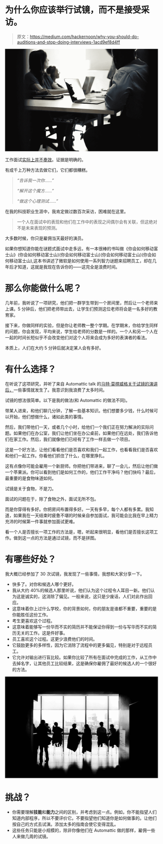 # 为什么你应该举行试镜，而不是接受采访。

> 原文：<https://medium.com/hackernoon/why-you-should-do-auditions-and-stop-doing-interviews-1acd9ef8d4ff>

![](img/a6b303f8f63d42f026576634766ca6fc.png)

工作面试[实际上并不奏效](https://www.nytimes.com/2017/04/08/opinion/sunday/the-utter-uselessness-of-job-interviews.html)。证据是明确的。

有成千上万种方法去做它们，它们都很糟糕。

> *“告诉我一次你……”*
> 
> *“解开这个魔方……”*
> 
> *“做这个心理测试……”*

在我的科技职业生涯中，我肯定做过数百次采访，困难就在这里。

> 一个人在面试中的表现和他们在工作中的表现之间偶尔会有关联，但这绝对不是未来表现的预测。

大多数时候，你只是雇佣当天最好的演员。

如果你想知道你能在谜题式面试中走多远，有一本很棒的书叫做《你会如何移动富士山》(你会如何移动富士山)(你会如何移动富士山)(你会如何移动富士山)(你会如何移动富士山),这本书讲述了微软是如何使用一系列智力谜题来招聘员工，却在几年后才知道，这就是我现在告诉你的——这完全是浪费时间。

# **那么你能做什么呢？**

几年前，我听说了一项研究，他们把一群学生带到一个房间里，然后让一个老师来上课。5 分钟后，他们把老师带出去，让学生们预测这位老师将会是一名多好的教育家。

接下来，你做同样的实验，但是你让老师教一整个学期。在学期末，你给学生同样的问题，你会发现，平均来说，学生给老师的分数是一样的。一个人和另一个人在一起的时间长短似乎不会改变他们对这个人将来会成为多好的表演者的看法。

本质上，人们在大约 5 分钟后就决定某人会有多好。

# 有什么选择？

在听说了这项研究，并听了来自 Automattic talk 的[马特·莫楞威格关于试镜的演讲后，](https://ma.tt/2014/04/hiring-by-audition-expanded/)一些事情就发生了。我意识到我浪费了太多时间。

试镜的想法很简单。以下是我的做法(和 Automattic 的做法不同)。

带某人进来，和他们聊几分钟，了解一些基本知识。他们想要多少钱，什么时候可以开始，他们想做什么，诸如此类的事情。

然后，我们带他们一天，或者几个小时，给他们一个我们正在努力解决的实际问题。如果他们在办公室，我们让他们坐在办公桌前，如果他们在远处，我们告诉他们在家工作。然后，我们就像他们已经有了工作一样去做一个项目。

这是一个好方法，让他们看看他们是否喜欢和我们一起工作，也看看我们是否喜欢和他们一起工作。你看他们抓住了什么，在哪里挣扎。

这有点像你可能会雇用一个新厨师。你把他们带进来，聊了一会儿，然后让他们做一个苹果派。你可以看到他们是如何工作的，他们工作干净吗？他们快吗？最后，最重要的是食物味道如何。

试镜是关于食物，不是刀。

面试的问题在于，除了食物之外，面试无所不包。

而是你穿得有多好。你把房间布置得多好。一天有多早，每个人都有多累。我知道，如果我在一天结束时疲惫不堪的时候亲自参加面试，我可能会比我在早上精力充沛的时候第一件事就参加面试更难。

看一个人是否擅长一项工作的方法是，嗯，听起来很明显，看他们是否擅长这项工作。做到这一点的方法是通过试镜，而不是拼图。

# **有哪些好处？**

我大概已经参加了 30 次试镜，我发现了一些事情，我想和大家分享一下。

*   快多了。对你和候选人哪个更好。
*   我从大约 40%的候选人那里听说，他们认为这个过程令人耳目一新。他们认为这是诚实的，这消除了偏见。一般来说，这只是少废话，人们对此作出回应。
*   这意味着你上过什么学校，你的背景如何，你的朋友是谁都不重要，重要的是你能胜任这份工作。
*   考生更喜欢这个过程。
*   这意味着能够写一份华而不实的简历并不能保证你得到一份与写华而不实的简历无关的工作。这是件好事。
*   员工喜欢这个过程。这更少浪费他们的时间。
*   它鼓励更多的多样性，因为它消除了流程中的更多偏见，特别是对于远程员工。
*   它允许对输出进行盲比较。如果你比较了所有在面试中完成的工作，从工作中去掉名字，让其他员工比较结果，这是确保你雇佣了最好的候选人的一个很好的方法。

![](img/cf1d75077c09bc6101b82e10819c6e99.png)

# **挑战？**

*   你需要理解**技能**和**能力**之间的区别，并考虑到这一点。例如，你不能指望人们知道内部程序，所以不要评价它。不要指望他们知道你是如何做事的。让他们按自己的方式去试演。添加太多的指南会使它变得混乱。
*   这些任务只能是小规模的，除非你像他们在 Automattic 做的那样，雇佣一些人来做几周的试镜。